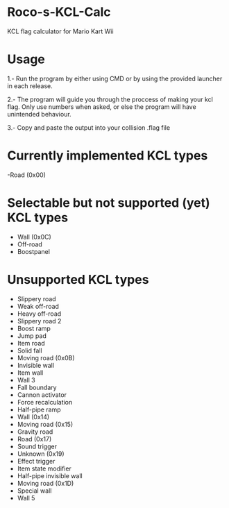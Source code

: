 # Roco-s-KCL-Calc
KCL flag calculator for Mario Kart Wii

# Usage
1.- Run the program by either using CMD or by using the provided launcher in each release.

2.- The program will guide you through the proccess of making your kcl flag. Only use numbers when asked, or else the program will have unintended behaviour.

3.- Copy and paste the output into your collision .flag file

# Currently implemented KCL types
-Road (0x00)

# Selectable but not supported (yet) KCL types
- Wall (0x0C)
- Off-road
- Boostpanel

# Unsupported KCL types
- Slippery road
- Weak off-road
- Heavy off-road
- Slippery road 2
- Boost ramp
- Jump pad
- Item road
- Solid fall
- Moving road (0x0B)
- Invisible wall
- Item wall
- Wall 3
- Fall boundary
- Cannon activator
- Force recalculation
- Half-pipe ramp
- Wall (0x14)
- Moving road (0x15)
- Gravity road
- Road (0x17)
- Sound trigger
- Unknown (0x19)
- Effect trigger
- Item state modifier
- Half-pipe invisible wall
- Moving road (0x1D)
- Special wall
- Wall 5
